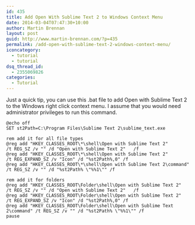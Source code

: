 ```yaml
---
id: 435
title: Add Open With Sublime Text 2 to Windows Context Menu
date: 2014-03-04T07:47:30+10:00
author: Martin Brennan
layout: post
guid: http://www.martin-brennan.com/?p=435
permalink: /add-open-with-sublime-text-2-windows-context-menu/
iconcategory:
  - tutorial
  - tutorial
dsq_thread_id:
  - 2355069826
categories:
  - Tutorial
---
```

Just a quick tip, you can use this .bat file to add Open with Sublime Text 2 to the Windows right click context menu. I assume that you would need administrator privileges to run this command.

```shell
@echo off
SET st2Path=C:\Program Files\Sublime Text 2\sublime_text.exe

rem add it for all file types
@reg add "HKEY_CLASSES_ROOT\*\shell\Open with Sublime Text 2"         /t REG_SZ /v "" /d "Open with Sublime Text 2"   /f
@reg add "HKEY_CLASSES_ROOT\*\shell\Open with Sublime Text 2"         /t REG_EXPAND_SZ /v "Icon" /d "%st2Path%,0" /f
@reg add "HKEY_CLASSES_ROOT\*\shell\Open with Sublime Text 2\command" /t REG_SZ /v "" /d "%st2Path% \"%%1\"" /f

rem add it for folders
@reg add "HKEY_CLASSES_ROOT\Folder\shell\Open with Sublime Text 2"         /t REG_SZ /v "" /d "Open with Sublime Text 2"   /f
@reg add "HKEY_CLASSES_ROOT\Folder\shell\Open with Sublime Text 2"         /t REG_EXPAND_SZ /v "Icon" /d "%st2Path%,0" /f
@reg add "HKEY_CLASSES_ROOT\Folder\shell\Open with Sublime Text 2\command" /t REG_SZ /v "" /d "%st2Path% \"%%1\"" /f
pause
```
